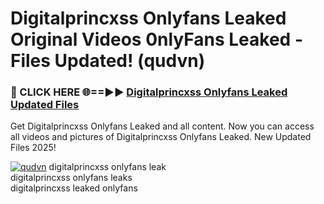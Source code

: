 # Digitalprincxss Onlyfans Leaked Original Videos 0nlyFans Leaked - Files Updated! (qudvn)

<h3>🔴 CLICK HERE 🌐==►► <a href="https://tinyurl.com/4seja8ks" rel="nofollow">Digitalprincxss Onlyfans Leaked Updated Files</a></h3>

Get Digitalprincxss Onlyfans Leaked and all content. Now you can access all videos and pictures of Digitalprincxss Onlyfans Leaked. New Updated Files 2025!

[![qudvn](https://i.imgur.com/EWjZXRe.gif)](https://tinyurl.com/4seja8ks)
digitalprincxss onlyfans leak<br>
digitalprincxss onlyfans leaks<br>
digitalprincxss leaked onlyfans